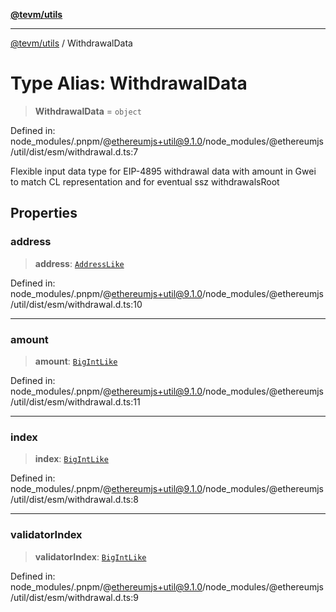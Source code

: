 [**@tevm/utils**](../README.md)

***

[@tevm/utils](../globals.md) / WithdrawalData

# Type Alias: WithdrawalData

> **WithdrawalData** = `object`

Defined in: node\_modules/.pnpm/@ethereumjs+util@9.1.0/node\_modules/@ethereumjs/util/dist/esm/withdrawal.d.ts:7

Flexible input data type for EIP-4895 withdrawal data with amount in Gwei to
match CL representation and for eventual ssz withdrawalsRoot

## Properties

### address

> **address**: [`AddressLike`](AddressLike.md)

Defined in: node\_modules/.pnpm/@ethereumjs+util@9.1.0/node\_modules/@ethereumjs/util/dist/esm/withdrawal.d.ts:10

***

### amount

> **amount**: [`BigIntLike`](BigIntLike.md)

Defined in: node\_modules/.pnpm/@ethereumjs+util@9.1.0/node\_modules/@ethereumjs/util/dist/esm/withdrawal.d.ts:11

***

### index

> **index**: [`BigIntLike`](BigIntLike.md)

Defined in: node\_modules/.pnpm/@ethereumjs+util@9.1.0/node\_modules/@ethereumjs/util/dist/esm/withdrawal.d.ts:8

***

### validatorIndex

> **validatorIndex**: [`BigIntLike`](BigIntLike.md)

Defined in: node\_modules/.pnpm/@ethereumjs+util@9.1.0/node\_modules/@ethereumjs/util/dist/esm/withdrawal.d.ts:9
